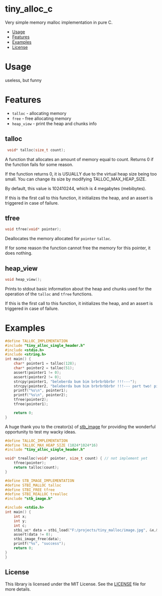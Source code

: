 # tiny_alloc_c
Very simple memory malloc implementation in pure C.

- [Usage](#usage)
- [Features](#features)
- [Examples](#examples)
- [License](#license)

# Usage
useless, but funny

# Features
 - `talloc` - allocating memory
 - `free` - free allocating memory
 - `heap_view` - print the heap and chunks info
## talloc
```C
 void* talloc(size_t count);
```

A function that allocates an amount of memory equal to count. Returns 0 if the function fails for some reason.

If the function returns 0, it is USUALLY due to the virtual heap size being too small. You can change its size by modifying TALLOC_MAX_HEAP_SIZE.

By default, this value is 102410244, which is 4 megabytes (mebibytes).

If this is the first call to this function, it initializes the heap, and an assert is triggered in case of failure.

## tfree
```C
void tfree(void* pointer);
```

Deallocates the memory allocated for `pointer` `talloc`.

If for some reason the function cannot free the memory for this pointer, it does nothing.

## heap_view
```C
void heap_view();
```

Prints to stdout basic information about the heap and chunks used for the operation of the `talloc` and `tfree` functions.

If this is the first call to this function, it initializes the heap, and an assert is triggered in case of failure.

# Examples
```C
#define TALLOC_IMPLEMENTATION
#include "tiny_alloc_single_header.h"
#include <stdio.h>
#include <string.h>
int main() {
    char* pointer1 = talloc(128); 
    char* pointer2 = talloc(51);
    assert(pointer1 != 0);
    assert(pointer2 != 0);
    strcpy(pointer1, "beleberda bum bim brbrbrbbrbr !!!---");
    strcpy(pointer2, "beleberda bum bim brbrbrbbrbr !!!--- part two! pis");
    printf("%s\n", pointer1);
    printf("%s\n", pointer2);
    tfree(pointer2);
    tfree(pointer1);

    return 0;
}
```

A huge thank you to the creator(s) of [stb_image](https://github.com/nothings/stb/blob/master/stb_image.h) for providing the wonderful opportunity to test my wacky ideas.

```C
#define TALLOC_IMPLEMENTATION
#define TALLOC_MAX_HEAP_SIZE (1024*1024*16) 
#include "tiny_alloc_single_header.h"

void* trealloc(void* pointer, size_t count) { // not implement yet
    tfree(pointer);
    return talloc(count);
}

#define STB_IMAGE_IMPLEMENTATION
#define STBI_MALLOC talloc
#define STBI_FREE tfree
#define STBI_REALLOC trealloc
#include "stb_image.h"

#include <stdio.h>
int main() {
    int x;
    int y;
    int c;
    stbi_uc* data = stbi_load("F:/projects/tiny_malloc/image.jpg", &x,& y, &c, 3);
    assert(data != 0);
    stbi_image_free(data);
    printf("%s", "success");
    return 0;
}
}
```

## License

This library is licensed under the MIT License. See the [LICENSE](LICENSE) file for more details.
